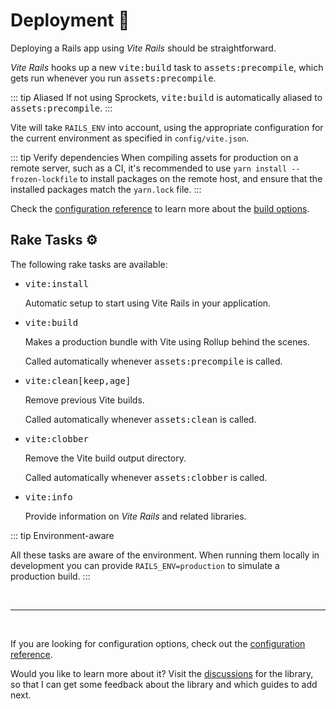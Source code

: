 [discussions]: https://github.com/ElMassimo/vite_rails/discussions
[rails]: https://rubyonrails.org/
[webpacker]: https://github.com/rails/webpacker
[vite rails]: https://github.com/ElMassimo/vite_rails
[vite]: https://vitejs.dev/
[vite-templates]: https://github.com/vitejs/vite/tree/main/packages/create-app
[plugins]: https://vitejs.dev/plugins/
[configuration reference]: /config/
[example app]: https://github.com/ElMassimo/vite_rails/tree/main/examples/blog
[heroku]: https://vite-rails-demo.herokuapp.com/
[build options]: /config/#build-options
[configuration reference]: /config/

# Deployment 🚀

Deploying a Rails app using _Vite Rails_ should be straightforward.

_Vite Rails_ hooks up a new <kbd>vite:build</kbd> task to <kbd>assets:precompile</kbd>, which gets run whenever you run <kbd>assets:precompile</kbd>.

::: tip Aliased
If not using Sprockets, <kbd>vite:build</kbd> is automatically aliased to <kbd>assets:precompile</kbd>.
:::

Vite will take `RAILS_ENV` into account, using the appropriate configuration for
the current environment as specified in `config/vite.json`.

::: tip Verify dependencies
When compiling assets for production on a remote server, such as a CI, it's recommended to use `yarn install --frozen-lockfile` to install packages on the remote host, and ensure that the installed packages match the `yarn.lock` file.
:::

Check the [configuration reference] to learn more about the [build options].

## Rake Tasks ⚙️

The following rake tasks are available:

- <kbd>vite:install</kbd>

  Automatic setup to start using Vite Rails in your application.

- <kbd>vite:build</kbd>

  Makes a production bundle with Vite using Rollup behind the scenes.

  Called automatically whenever <kbd>assets:precompile</kbd> is called.

- <kbd>vite:clean[keep,age]</kbd>

  Remove previous Vite builds.

  Called automatically whenever <kbd>assets:clean</kbd> is called.

- <kbd>vite:clobber</kbd>

  Remove the Vite build output directory.

  Called automatically whenever <kbd>assets:clobber</kbd> is called.

- <kbd>vite:info</kbd>

  Provide information on _Vite Rails_ and related libraries.

::: tip Environment-aware

All these tasks are aware of the environment. When running them locally in
development you can provide `RAILS_ENV=production` to simulate a production build.
:::

<br>
<hr>
<br>

If you are looking for configuration options, check out the [configuration reference].

Would you like to learn more about it? Visit the [discussions] for the library,
so that I can get some feedback about the library and which guides to add next.
